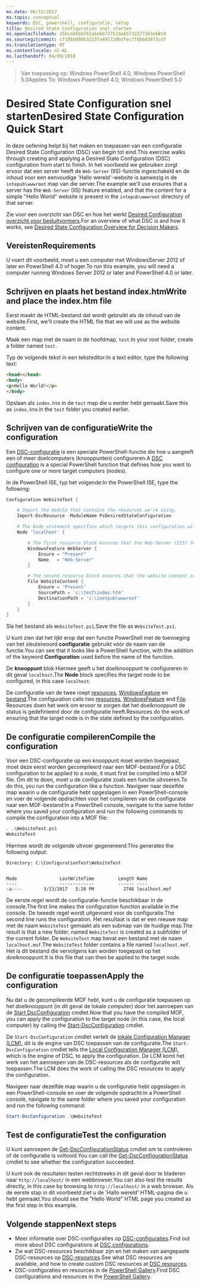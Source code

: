 ```yaml
---
ms.date: 06/12/2017
ms.topic: conceptual
keywords: DSC, powershell, configuratie, setup
title: Desired State Configuration snel starten
ms.openlocfilehash: 25bcd46bbf62a6ebb727519a65732377363e68c0
ms.sourcegitcommit: cf195b090b3223fa4917206dfec7f0b603873cdf
ms.translationtype: MT
ms.contentlocale: nl-NL
ms.lasthandoff: 04/09/2018
---
```

> <span data-ttu-id="0d534-103">Van toepassing op: Windows PowerShell 4.0, Windows PowerShell 5.0</span><span class="sxs-lookup"><span data-stu-id="0d534-103">Applies To: Windows PowerShell 4.0, Windows PowerShell 5.0</span></span>

# <a name="desired-state-configuration-quick-start"></a><span data-ttu-id="0d534-104">Desired State Configuration snel starten</span><span class="sxs-lookup"><span data-stu-id="0d534-104">Desired State Configuration Quick Start</span></span>

<span data-ttu-id="0d534-105">In deze oefening helpt bij het maken en toepassen van een configuratie Desired State Configuration (DSC) van begin tot eind.</span><span class="sxs-lookup"><span data-stu-id="0d534-105">This exercise walks through creating and applying a Desired State Configuration (DSC) configuration from start to finish.</span></span>
<span data-ttu-id="0d534-106">In het voorbeeld we gebruiken zorgt ervoor dat een server heeft de `Web-Server` (IIS)-functie ingeschakeld en de inhoud voor een eenvoudige 'Hallo wereld'-website is aanwezig in de `intepub\wwwroot` map van die server.</span><span class="sxs-lookup"><span data-stu-id="0d534-106">The example we'll use ensures that a server has the `Web-Server` (IIS) feature enabled, and that the content for a simple "Hello World" website is present in the `intepub\wwwroot` directory of that server.</span></span>

<span data-ttu-id="0d534-107">Zie voor een overzicht van DSC en hoe het werkt [Desired Configuration overzicht voor besluitvormers](decisionMaker.md).</span><span class="sxs-lookup"><span data-stu-id="0d534-107">For an overview of what DSC is and how it works, see [Desired State Configuration Overview for Decision Makers](decisionMaker.md).</span></span>

## <a name="requirements"></a><span data-ttu-id="0d534-108">Vereisten</span><span class="sxs-lookup"><span data-stu-id="0d534-108">Requirements</span></span>

<span data-ttu-id="0d534-109">U voert dit voorbeeld, moet u een computer met WindowsServer 2012 of later en PowerShell 4.0 of hoger.</span><span class="sxs-lookup"><span data-stu-id="0d534-109">To run this example, you will need a computer running Windows Server 2012 or later and PowerShell 4.0 or later.</span></span>

## <a name="write-and-place-the-indexhtm-file"></a><span data-ttu-id="0d534-110">Schrijven en plaats het bestand index.htm</span><span class="sxs-lookup"><span data-stu-id="0d534-110">Write and place the index.htm file</span></span>

<span data-ttu-id="0d534-111">Eerst maakt de HTML-bestand dat wordt gebruikt als de inhoud van de website.</span><span class="sxs-lookup"><span data-stu-id="0d534-111">First, we'll create the HTML file that we will use as the website content.</span></span>

<span data-ttu-id="0d534-112">Maak een map met de naam in de hoofdmap, `test`.</span><span class="sxs-lookup"><span data-stu-id="0d534-112">In your root folder, create a folder named `test`.</span></span>

<span data-ttu-id="0d534-113">Typ de volgende tekst in een teksteditor:</span><span class="sxs-lookup"><span data-stu-id="0d534-113">In a text editor, type the following text:</span></span>

```html
<head></head>
<body>
<p>Hello World!</p>
</body>
```

<span data-ttu-id="0d534-114">Opslaan als `index.htm` in de `test` map die u eerder hebt gemaakt.</span><span class="sxs-lookup"><span data-stu-id="0d534-114">Save this as `index.htm` in the `test` folder you created earlier.</span></span>

## <a name="write-the-configuration"></a><span data-ttu-id="0d534-115">Schrijven van de configuratie</span><span class="sxs-lookup"><span data-stu-id="0d534-115">Write the configuration</span></span>

<span data-ttu-id="0d534-116">Een [DSC-configuratie](configurations.md) is een speciale PowerShell-functie die hoe u aangeeft een of meer doelcomputers (knooppunten) configureren.</span><span class="sxs-lookup"><span data-stu-id="0d534-116">A [DSC configuration](configurations.md) is a special PowerShell function that defines how you want to configure one or more target computers (nodes).</span></span>

<span data-ttu-id="0d534-117">In de PowerShell ISE, typ het volgende:</span><span class="sxs-lookup"><span data-stu-id="0d534-117">In the PowerShell ISE, type the following:</span></span>

```powershell
Configuration WebsiteTest {

    # Import the module that contains the resources we're using.
    Import-DscResource -ModuleName PsDesiredStateConfiguration

    # The Node statement specifies which targets this configuration will be applied to.
    Node 'localhost' {

        # The first resource block ensures that the Web-Server (IIS) feature is enabled.
        WindowsFeature WebServer {
            Ensure = "Present"
            Name   = "Web-Server"
        }

        # The second resource block ensures that the website content copied to the website root folder.
        File WebsiteContent {
            Ensure = 'Present'
            SourcePath = 'c:\test\index.htm'
            DestinationPath = 'c:\inetpub\wwwroot'
        }
    }
}
```

<span data-ttu-id="0d534-118">Sla het bestand als `WebsiteTest.ps1`.</span><span class="sxs-lookup"><span data-stu-id="0d534-118">Save the file as `WebsiteTest.ps1`.</span></span>

<span data-ttu-id="0d534-119">U kunt zien dat het lijkt erop dat een functie PowerShell met de toevoeging van het sleutelwoord **configuratie** gebruikt vóór de naam van de functie.</span><span class="sxs-lookup"><span data-stu-id="0d534-119">You can see that it looks like a PowerShell function, with the addition of the keyword **Configuration** used before the name of the function.</span></span>

<span data-ttu-id="0d534-120">De **knooppunt** blok Hiermee geeft u het doelknooppunt te configureren in dit geval `localhost`.</span><span class="sxs-lookup"><span data-stu-id="0d534-120">The **Node** block specifies the target node to be configured, in this case `localhost`.</span></span>

<span data-ttu-id="0d534-121">De configuratie van de twee roept [resources](resources.md), [WindowsFeature](windowsFeatureResource.md) en [bestand](fileResource.md).</span><span class="sxs-lookup"><span data-stu-id="0d534-121">The configuration calls two [resources](resources.md), [WindowsFeature](windowsFeatureResource.md) and [File](fileResource.md).</span></span>
<span data-ttu-id="0d534-122">Resources doen het werk om ervoor te zorgen dat het doelknooppunt de status is gedefinieerd door de configuratie heeft.</span><span class="sxs-lookup"><span data-stu-id="0d534-122">Resources do the work of ensuring that the target node is in the state defined by the configuration.</span></span>

## <a name="compile-the-configuration"></a><span data-ttu-id="0d534-123">De configuratie compileren</span><span class="sxs-lookup"><span data-stu-id="0d534-123">Compile the configuration</span></span>

<span data-ttu-id="0d534-124">Voor een DSC-configuratie op een knooppunt moet worden toegepast, moet deze eerst worden gecompileerd naar een MOF-bestand.</span><span class="sxs-lookup"><span data-stu-id="0d534-124">For a DSC configuration to be applied to a node, it must first be compiled into a MOF file.</span></span>
<span data-ttu-id="0d534-125">Om dit te doen, moet u de configuratie zoals een functie uitvoeren.</span><span class="sxs-lookup"><span data-stu-id="0d534-125">To do this, you run the configuration like a function.</span></span>
<span data-ttu-id="0d534-126">Navigeer naar dezelfde map waarin u de configuratie hebt opgeslagen in een PowerShell-console en voer de volgende opdrachten voor het compileren van de configuratie naar een MOF-bestand:</span><span class="sxs-lookup"><span data-stu-id="0d534-126">In a PowerShell console, navigate to the same folder where you saved your configuration and run the following commands to compile the configuration into a MOF file:</span></span>

```powershell
. .\WebsiteTest.ps1
WebsiteTest
```

<span data-ttu-id="0d534-127">Hiermee wordt de volgende uitvoer gegenereerd:</span><span class="sxs-lookup"><span data-stu-id="0d534-127">This generates the following output:</span></span>

```
Directory: C:\ConfigurationTest\WebsiteTest


Mode                LastWriteTime         Length Name
----                -------------         ------ ----
-a----        3/13/2017   5:20 PM           2746 localhost.mof
```

<span data-ttu-id="0d534-128">De eerste regel wordt de configuratie-functie beschikbaar in de console.</span><span class="sxs-lookup"><span data-stu-id="0d534-128">The first line makes the configuration function available in the console.</span></span>
<span data-ttu-id="0d534-129">De tweede regel wordt uitgevoerd voor de configuratie.</span><span class="sxs-lookup"><span data-stu-id="0d534-129">The second line runs the configuration.</span></span>
<span data-ttu-id="0d534-130">Het resultaat is dat er een nieuwe map met de naam `WebsiteTest` gemaakt als een submap van de huidige map.</span><span class="sxs-lookup"><span data-stu-id="0d534-130">The result is that a new folder, named `WebsiteTest` is created as a subfolder of the current folder.</span></span>
<span data-ttu-id="0d534-131">De `WebsiteTest` map bevat een bestand met de naam `localhost.mof`.</span><span class="sxs-lookup"><span data-stu-id="0d534-131">The `WebsiteTest` folder contains a file named `localhost.mof`.</span></span>
<span data-ttu-id="0d534-132">Het is dit bestand die vervolgens kan worden toegepast op het doelknooppunt.</span><span class="sxs-lookup"><span data-stu-id="0d534-132">It is this file that can then be applied to the target node.</span></span>

## <a name="apply-the-configuration"></a><span data-ttu-id="0d534-133">De configuratie toepassen</span><span class="sxs-lookup"><span data-stu-id="0d534-133">Apply the configuration</span></span>

<span data-ttu-id="0d534-134">Nu dat u de gecompileerde MOF hebt, kunt u de configuratie toepassen op het doelknooppunt (in dit geval de lokale computer) door het aanroepen van de [Start DscConfiguration](/reference/5.1/PSDesiredStateConfiguration/Start-DscConfiguration) cmdlet.</span><span class="sxs-lookup"><span data-stu-id="0d534-134">Now that you have the compiled MOF, you can apply the configuration to the target node (in this case, the local computer) by calling the [Start-DscConfiguration](/reference/5.1/PSDesiredStateConfiguration/Start-DscConfiguration) cmdlet.</span></span>

<span data-ttu-id="0d534-135">De `Start-DscConfiguration` cmdlet vertelt de [lokale Configuration Manager (LCM)](metaConfig.md), dit is de engine van DSC toepassen van de configuratie.</span><span class="sxs-lookup"><span data-stu-id="0d534-135">The `Start-DscConfiguration` cmdlet tells the [Local Configuration Manager (LCM)](metaConfig.md), which is the engine of DSC, to apply the configuration.</span></span>
<span data-ttu-id="0d534-136">De LCM komt het werk van het aanroepen van de DSC-resources als de configuratie wilt toepassen.</span><span class="sxs-lookup"><span data-stu-id="0d534-136">The LCM does the work of calling the DSC resources to apply the configuration.</span></span>

<span data-ttu-id="0d534-137">Navigeer naar dezelfde map waarin u de configuratie hebt opgeslagen in een PowerShell-console en voer de volgende opdracht:</span><span class="sxs-lookup"><span data-stu-id="0d534-137">In a PowerShell console, navigate to the same folder where you saved your configuration and run the following command:</span></span>

```powershell
Start-DscConfiguration .\WebsiteTest
```

## <a name="test-the-configuration"></a><span data-ttu-id="0d534-138">Test de configuratie</span><span class="sxs-lookup"><span data-stu-id="0d534-138">Test the configuration</span></span>

<span data-ttu-id="0d534-139">U kunt aanroepen de [Get-DscConfigurationStatus](/reference/5.1/PSDesiredStateConfiguration/Get-DscConfigurationStatus) cmdlet om te controleren of de configuratie is voltooid.</span><span class="sxs-lookup"><span data-stu-id="0d534-139">You can call the [Get-DscConfigurationStatus](/reference/5.1/PSDesiredStateConfiguration/Get-DscConfigurationStatus) cmdlet to see whether the configuration succeeded.</span></span>

<span data-ttu-id="0d534-140">U kunt ook de resultaten testen rechtstreeks in dit geval door te bladeren naar `http://localhost/` in een webbrowser.</span><span class="sxs-lookup"><span data-stu-id="0d534-140">You can also test the results directly, in this case by browsing to `http://localhost/` in a web browser.</span></span>
<span data-ttu-id="0d534-141">Als de eerste stap in dit voorbeeld ziet u de 'Hallo wereld' HTML-pagina die u hebt gemaakt.</span><span class="sxs-lookup"><span data-stu-id="0d534-141">You should see the "Hello World" HTML page you created as the first step in this example.</span></span>

## <a name="next-steps"></a><span data-ttu-id="0d534-142">Volgende stappen</span><span class="sxs-lookup"><span data-stu-id="0d534-142">Next steps</span></span>

- <span data-ttu-id="0d534-143">Meer informatie over DSC-configuraties op [DSC-configuraties](configurations.md).</span><span class="sxs-lookup"><span data-stu-id="0d534-143">Find out more about DSC configurations at [DSC configurations](configurations.md).</span></span>
- <span data-ttu-id="0d534-144">Zie wat DSC-resources beschikbaar zijn en het maken van aangepaste DSC-resources op [DSC-resources](resources.md).</span><span class="sxs-lookup"><span data-stu-id="0d534-144">See what DSC resources are available, and how to create custom DSC resources at [DSC resources](resources.md).</span></span>
- <span data-ttu-id="0d534-145">DSC-configuraties en resources in de [PowerShell Gallery](https://www.powershellgallery.com/).</span><span class="sxs-lookup"><span data-stu-id="0d534-145">Find DSC configurations and resources in the [PowerShell Gallery](https://www.powershellgallery.com/).</span></span>